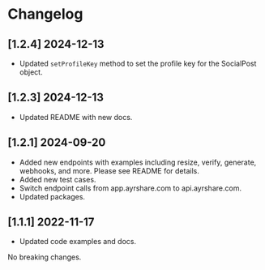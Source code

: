 # Changelog

## [1.2.4] 2024-12-13

- Updated `setProfileKey` method to set the profile key for the SocialPost object.

## [1.2.3] 2024-12-13

- Updated README with new docs.

## [1.2.1] 2024-09-20

- Added new endpoints with examples including resize, verify, generate, webhooks, and more. Please see README for details.
- Added new test cases.
- Switch endpoint calls from app.ayrshare.com to api.ayrshare.com.
- Updated packages.

## [1.1.1] 2022-11-17

- Updated code examples and docs.

No breaking changes.
